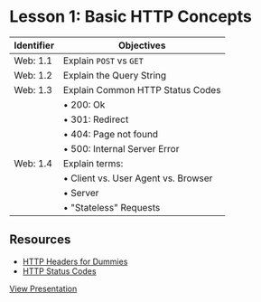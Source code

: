 # Lesson 1: Basic HTTP Concepts

Identifier   | Objectives
-------------|------------
Web: 1.1     | Explain `POST` vs `GET`
Web: 1.2     | Explain the Query String
Web: 1.3     | Explain Common HTTP Status Codes
             | &bull; 200: Ok
             | &bull; 301: Redirect
             | &bull; 404: Page not found
             | &bull; 500: Internal Server Error
Web: 1.4     | Explain terms:
             | &bull; Client vs. User Agent vs. Browser
             | &bull; Server
             | &bull; "Stateless" Requests
             
## Resources
- [HTTP Headers for Dummies](http://code.tutsplus.com/tutorials/http-headers-for-dummies--net-8039)
- [HTTP Status Codes](http://en.wikipedia.org/wiki/List_of_HTTP_status_codes)

[View Presentation](https://docs.google.com/a/azpixels.com/presentation/d/1zwj2KV0dzwhF0Q-G1QgkYsB-KR08-HVAqrnSXZRxFzc/edit#slide=id.p)